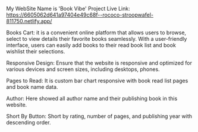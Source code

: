 My WebSite Name is 'Book Vibe'
Project Live Link: https://6605062d641a97404e49c68f--rococo-stroopwafel-811750.netlify.app/

Books Cart: it  is a convenient online platform that allows users to browse, select to view details their favorite books seamlessly. With a user-friendly interface, users can easily add books to their read book list and book wishlist their selections.

Responsive Design: Ensure that the website is responsive and optimized for various devices and screen sizes, including desktops, phones.

Pages to Read: It is custom bar chart responsive with book read list pages and book name data.

Author: Here showed all author name and their publishing book in this website.

Short By Button: Short by rating, number of pages, and publishing year with  descending order.